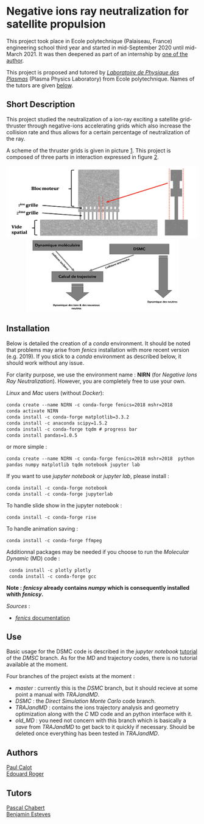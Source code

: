 # Negative ions ray neutralization for satellite propulsion

This project took place in Ecole polytechnique (Palaiseau, France) engineering school third year and started in mid-September 2020 until mid-March 2021. It was then deepened as part of an internship by [one of the author](#PaulCalot).

This project is proposed and tutored by [*Laboratoire de Physique des Plasmas*](https://www.lpp.polytechnique.fr/?lang=fr) (Plasma Physics Laboratory) from Ecole polytechnique. Names of the tutors are given [below](#tutors).

## Short Description

This project studied the neutralization of a ion-ray exciting a satellite grid-thruster through negative-ions accelerating grids which also increase the collision rate and thus allows for a certain percentage of neutralization of the ray. 

A scheme of the thruster grids is given in picture [1](#schemeglobal). This project is composed of three parts in interaction expressed in figure [2](#projectorga).

<p align="center">
    <img width="500" height="190" src="pictures/Schema_global.png"> <a name="schemeglobal"></a>
    <img width="400" height="190" src="pictures/schemabloc.png"> <a name="projectorga"></a>
</p>

## Installation

Below is detailed the creation of a *conda* environment. It should be noted that problems may arise from *fenics* installation with more recent version (e.g. 2019). If you stick to a *conda* environment as described below, it should work without any issue.

For clarity purpose, we use the environment name : **NIRN** (for *Negative Ions Ray Neutralization*). However, you are completely free to use your own.

*Linux* and *Mac* users (without *Docker*):
<br>

```shell
conda create --name NIRN -c conda-forge fenics=2018 mshr=2018
conda activate NIRN
conda install -c conda-forge matplotlib=3.3.2
conda install -c anaconda scipy=1.5.2 
conda install -c conda-forge tqdm # progress bar
conda install pandas=1.0.5 
```

or more simple :

```shell
conda create --name NIRN -c conda-forge fenics=2018 mshr=2018  python pandas numpy matplotlib tqdm notebook jupyter lab
```


If you want to use *jupyter notebook* or *jupyter lab*, please install : 
```shell
conda install -c conda-forge notebook
conda install -c conda-forge jupyterlab
```

To handle slide show in the jupyter notebook :
```shell
conda install -c conda-forge rise
```

To handle animation saving :
```shell
conda install -c conda-forge ffmpeg
```

Additionnal packages may be needed if you choose to run the *Molecular Dynamic* (MD) code : 

```shell
 conda install -c plotly plotly
 conda install -c conda-forge gcc
```

**Note : *fenicsy* already contains *numpy* which is consequently installed whith *fenicsy*.**

*Sources* : 
* [*fenics* documentation](https://fenicsproject.org/documentation/)


## Use

Basic usage for the DSMC code is described in the *jupyter notebook* [tutorial](tutorial.ipynb) of the *DMSC* branch. As for the *MD* and trajectory codes, there is no tutorial available at the moment.

Four branches of the project exists at the moment :
- *master* : currently this is the *DSMC* branch, but it should recieve at some point a manual with *TRAJandMD*.
- *DSMC* :  the *Direct Simulation Monte Carlo* code branch.
- *TRAJandMD* : contains the ions trajectory analysis and geometry optimization along with the *C* MD code and an python interface with it.
- *old_MD* : you need not concern with this branch which is basically a *save* from *TRAJandMD* to get back to it quickly if necessary. Should be deleted once everything has been tested in *TRAJandMD*.

## Authors 

[Paul Calot](https://www.linkedin.com/in/paul-calot-43549814b/)<a name="PaulCalot"></a>
<br>
[Edouard Roger](https://www.linkedin.com/in/edouard-roger-a03536194/)

## Tutors <a name="tutors"></a>

[Pascal Chabert](https://www.lpp.polytechnique.fr/-Pascal-Chabert-128-?lang=fr)
<br>
[Benjamin Esteves](https://www.linkedin.com/in/benjamin-esteves-9a1234157/?originalSubdomain=fr)

